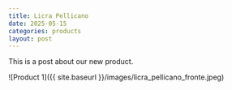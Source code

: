 ```yaml
---
title: Licra Pellicano
date: 2025-05-15
categories: products
layout: post
---
```

This is a post about our new product.


![Product 1]({{ site.baseurl }}/images/licra_pellicano_fronte.jpeg)
